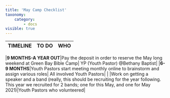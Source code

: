 ```yaml
---
title: 'May Camp Checklist'
taxonomy:
    category:
        - docs
visible: true
---
```


|TIMELINE | TO DO | WHO |
|---------|-------|------|

|**9 MONTHS-A YEAR OUT**|Pay the deposit in order to reserve the May long weekend at Green Bay Bible Camp| YP (Youth Pastor) @Bethany Baptist|
|**6-9 MONTHS**|Youth Pastors start meeting monthly online to brainstorm and assign various roles| All involved Youth Pastors|
|  |Work on getting a speaker and a band (really, this should be recruiting for the year following. This year we recruited for 2 bands; one for this May, and one for May 2021)|Youth Pastors who volunteered|
